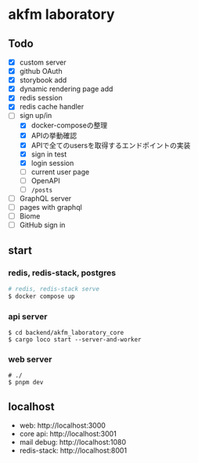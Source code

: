 # akfm laboratory

## Todo

- [x] custom server
- [x] github OAuth
- [x] storybook add
- [x] dynamic rendering page add
- [x] redis session
- [x] redis cache handler
- [ ] sign up/in
  - [x] docker-composeの整理
  - [x] APIの挙動確認
  - [x] APIで全てのusersを取得するエンドポイントの実装
  - [x] sign in test
  - [x] login session
  - [ ] current user page
  - [ ] OpenAPI
  - [ ] `/posts`
- [ ] GraphQL server
- [ ] pages with graphql
- [ ] Biome
- [ ] GitHub sign in

## start

### redis, redis-stack, postgres

```sh
# redis, redis-stack serve
$ docker compose up
```

### api server

```shell
$ cd backend/akfm_laboratory_core
$ cargo loco start --server-and-worker
```

### web server

```shell
# ./
$ pnpm dev
```

## localhost

- web: http://localhost:3000
- core api: http://localhost:3001
- mail debug: http://localhost:1080
- redis-stack: http://localhost:8001
